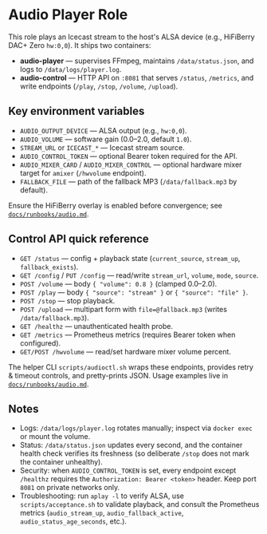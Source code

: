 # Audio Player Role

This role plays an Icecast stream to the host's ALSA device (e.g., HiFiBerry
DAC+ Zero `hw:0,0`). It ships two containers:

- **audio-player** — supervises FFmpeg, maintains `/data/status.json`, and logs
  to `/data/logs/player.log`.
- **audio-control** — HTTP API on `:8081` that serves `/status`, `/metrics`, and
  write endpoints (`/play`, `/stop`, `/volume`, `/upload`).

## Key environment variables

- `AUDIO_OUTPUT_DEVICE` — ALSA output (e.g., `hw:0,0`).
- `AUDIO_VOLUME` — software gain (0.0–2.0, default `1.0`).
- `STREAM_URL` or `ICECAST_*` — Icecast stream source.
- `AUDIO_CONTROL_TOKEN` — optional Bearer token required for the API.
- `AUDIO_MIXER_CARD` / `AUDIO_MIXER_CONTROL` — optional hardware mixer target
  for `amixer` (`/hwvolume` endpoint).
- `FALLBACK_FILE` — path of the fallback MP3 (`/data/fallback.mp3` by default).

Ensure the HiFiBerry overlay is enabled before convergence; see
[`docs/runbooks/audio.md`](../../docs/runbooks/audio.md).

## Control API quick reference

- `GET /status` — config + playback state (`current_source`, `stream_up`,
  `fallback_exists`).
- `GET /config` / `PUT /config` — read/write `stream_url`, `volume`, `mode`,
  `source`.
- `POST /volume` — body `{ "volume": 0.8 }` (clamped 0.0–2.0).
- `POST /play` — body `{ "source": "stream" }` or `{ "source": "file" }`.
- `POST /stop` — stop playback.
- `POST /upload` — multipart form with `file=@fallback.mp3` (writes
  `/data/fallback.mp3`).
- `GET /healthz` — unauthenticated health probe.
- `GET /metrics` — Prometheus metrics (requires Bearer token when configured).
- `GET/POST /hwvolume` — read/set hardware mixer volume percent.

The helper CLI `scripts/audioctl.sh` wraps these endpoints, provides retry &
timeout controls, and pretty-prints JSON. Usage examples live in
[`docs/runbooks/audio.md`](../../docs/runbooks/audio.md).

## Notes

- Logs: `/data/logs/player.log` rotates manually; inspect via `docker exec` or
  mount the volume.
- Status: `/data/status.json` updates every second, and the container health
  check verifies its freshness (so deliberate `/stop` does not mark the
  container unhealthy).
- Security: when `AUDIO_CONTROL_TOKEN` is set, every endpoint except `/healthz`
  requires the `Authorization: Bearer <token>` header. Keep port `8081` on
  private networks only.
- Troubleshooting: run `aplay -l` to verify ALSA, use `scripts/acceptance.sh` to
  validate playback, and consult the Prometheus metrics (`audio_stream_up`,
  `audio_fallback_active`, `audio_status_age_seconds`, etc.).
